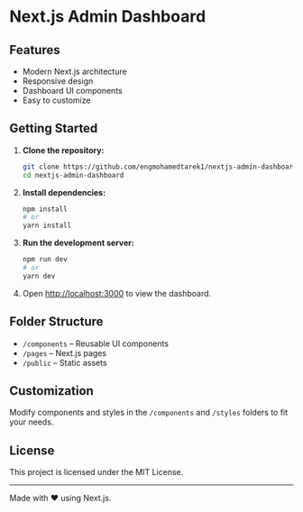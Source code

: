 # Next.js Admin Dashboard

## Features

- Modern Next.js architecture
- Responsive design
- Dashboard UI components
- Easy to customize

## Getting Started

1. **Clone the repository:**
    ```bash
    git clone https://github.com/engmohamedtarek1/nextjs-admin-dashboard.git
    cd nextjs-admin-dashboard
    ```

2. **Install dependencies:**
    ```bash
    npm install
    # or
    yarn install
    ```

3. **Run the development server:**
    ```bash
    npm run dev
    # or
    yarn dev
    ```

4. Open [http://localhost:3000](http://localhost:3000) to view the dashboard.

## Folder Structure

- `/components` – Reusable UI components
- `/pages` – Next.js pages
- `/public` – Static assets

## Customization

Modify components and styles in the `/components` and `/styles` folders to fit your needs.

## License

This project is licensed under the MIT License.

---

Made with ❤️ using Next.js.